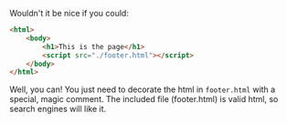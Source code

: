 Wouldn't it be nice if you could:

``` html
<html>
    <body>
        <h1>This is the page</h1>
        <script src="./footer.html"></script>
    </body>
</html>
```

Well, you can!
You just need to decorate the html in `footer.html` with a special, magic comment. The included file (footer.html) is valid html, so search engines will like it.
 
